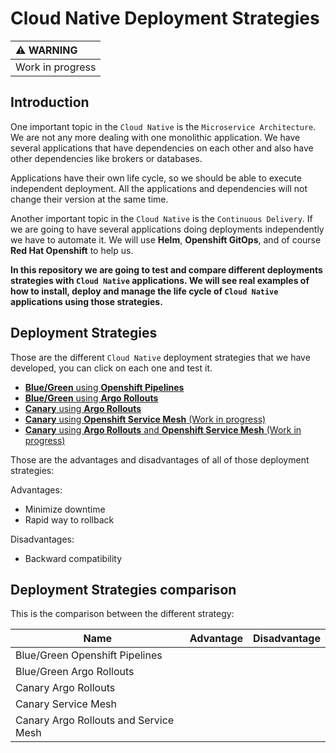 # Cloud Native Deployment Strategies

| :warning: WARNING          |
|:---------------------------|
| Work in progress           |

## Introduction
 
One important topic in the `Cloud Native` is the `Microservice Architecture`. We are not any more dealing with one monolithic application. We have several applications that have dependencies on each other and also have other dependencies like brokers or databases.
 
Applications have their own life cycle, so we should be able to execute independent deployment. All the applications and dependencies will not change their version at the same time.
 
Another important topic in the `Cloud Native` is the `Continuous Delivery`. If we are going to have several applications doing deployments independently we have to automate it. We will use **Helm**, **Openshift GitOps**, and of course **Red Hat Openshift** to help us.
 
**In this repository we are going to test and compare different deployments strategies with `Cloud Native` applications. We will see real examples of how to install, deploy and manage the life cycle of `Cloud Native` applications using those strategies.**
 
## Deployment Strategies

Those are the different `Cloud Native` deployment strategies that we have developed, you can click on each one and test it.

- [**Blue/Green** using **Openshift Pipelines**](/blue-green-pipeline)
- [**Blue/Green** using **Argo Rollouts**](/blue-green-argo-rollouts)
- [**Canary** using **Argo Rollouts**](/canary-argo-rollouts)
- [**Canary** using **Openshift Service Mesh** (Work in progress)](/canary-service-mesh)
- [**Canary** using **Argo Rollouts** and **Openshift Service Mesh** (Work in progress)](/canary-rollouts-service-mesh)



Those are the advantages and disadvantages of all of those deployment strategies:

Advantages:

- Minimize downtime
- Rapid way to rollback
 
Disadvantages:

- Backward compatibility

## Deployment Strategies comparison

This is the comparison between the different strategy:

| Name                                  | Advantage | Disadvantage |
| ------------------------------------- | --------- | ------------ |
| Blue/Green Openshift Pipelines        |           |              |
| Blue/Green Argo Rollouts              |           |              |
| Canary Argo Rollouts                  |           |              |
| Canary Service Mesh                   |           |              |
| Canary Argo Rollouts and Service Mesh |           |              |



